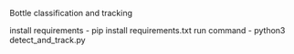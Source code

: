 Bottle classification and tracking

install requirements - pip install requirements.txt
run command - python3 detect_and_track.py 
